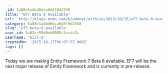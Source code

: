 ```yaml
---
_id: 5a88e1adbd6dca0d5f0d2558
title: "EF7 Beta 8 Available"
url: 'http://blogs.msdn.com/b/adonet/archive/2015/10/15/ef7-beta-8-available.aspx'
category: 5a88e1adbd6dca0d5f0d2558
slug: 'ef7-beta-8-available'
user_id: 5a83ce59d6eb0005c4ecda2c
username: 'bill-s'
createdOn: '2015-10-17T08:07:57.000Z'
tags: []
---
```


Today we are making Entity Framework 7 Beta 8 available. EF7 will be the next major release of Entity Framework and is currently in pre-release.
